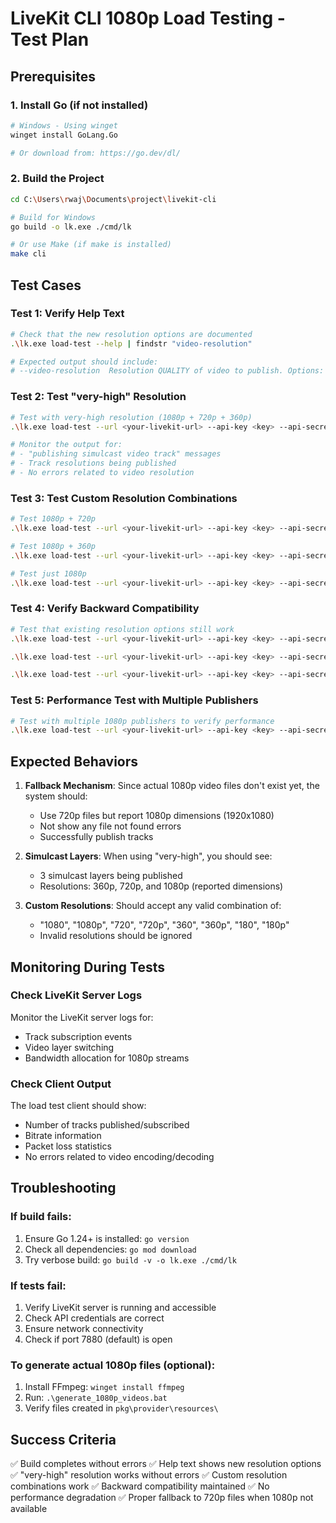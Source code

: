 # LiveKit CLI 1080p Load Testing - Test Plan

## Prerequisites

### 1. Install Go (if not installed)
```bash
# Windows - Using winget
winget install GoLang.Go

# Or download from: https://go.dev/dl/
```

### 2. Build the Project
```bash
cd C:\Users\rwaj\Documents\project\livekit-cli

# Build for Windows
go build -o lk.exe ./cmd/lk

# Or use Make (if make is installed)
make cli
```

## Test Cases

### Test 1: Verify Help Text
```bash
# Check that the new resolution options are documented
.\lk.exe load-test --help | findstr "video-resolution"

# Expected output should include:
# --video-resolution  Resolution QUALITY of video to publish. Options: "very-high" (1080p+720p+360p), "high" (720p+360p+180p), "medium" (360p+180p), "low" (180p), or custom like "1080,720,360" or "720,360"
```

### Test 2: Test "very-high" Resolution
```bash
# Test with very-high resolution (1080p + 720p + 360p)
.\lk.exe load-test --url <your-livekit-url> --api-key <key> --api-secret <secret> --room test-1080p --video-resolution very-high --video-publishers 2 --subscribers 2 --duration 30s

# Monitor the output for:
# - "publishing simulcast video track" messages
# - Track resolutions being published
# - No errors related to video resolution
```

### Test 3: Test Custom Resolution Combinations
```bash
# Test 1080p + 720p
.\lk.exe load-test --url <your-livekit-url> --api-key <key> --api-secret <secret> --room test-custom-1 --video-resolution "1080,720" --video-publishers 1 --subscribers 1 --duration 30s

# Test 1080p + 360p
.\lk.exe load-test --url <your-livekit-url> --api-key <key> --api-secret <secret> --room test-custom-2 --video-resolution "1080,360" --video-publishers 1 --subscribers 1 --duration 30s

# Test just 1080p
.\lk.exe load-test --url <your-livekit-url> --api-key <key> --api-secret <secret> --room test-custom-3 --video-resolution "1080" --video-publishers 1 --subscribers 1 --duration 30s
```

### Test 4: Verify Backward Compatibility
```bash
# Test that existing resolution options still work
.\lk.exe load-test --url <your-livekit-url> --api-key <key> --api-secret <secret> --room test-high --video-resolution high --video-publishers 1 --subscribers 1 --duration 30s

.\lk.exe load-test --url <your-livekit-url> --api-key <key> --api-secret <secret> --room test-medium --video-resolution medium --video-publishers 1 --subscribers 1 --duration 30s

.\lk.exe load-test --url <your-livekit-url> --api-key <key> --api-secret <secret> --room test-low --video-resolution low --video-publishers 1 --subscribers 1 --duration 30s
```

### Test 5: Performance Test with Multiple Publishers
```bash
# Test with multiple 1080p publishers to verify performance
.\lk.exe load-test --url <your-livekit-url> --api-key <key> --api-secret <secret> --room test-perf --video-resolution very-high --video-publishers 5 --subscribers 10 --duration 1m
```

## Expected Behaviors

1. **Fallback Mechanism**: Since actual 1080p video files don't exist yet, the system should:
   - Use 720p files but report 1080p dimensions (1920x1080)
   - Not show any file not found errors
   - Successfully publish tracks

2. **Simulcast Layers**: When using "very-high", you should see:
   - 3 simulcast layers being published
   - Resolutions: 360p, 720p, and 1080p (reported dimensions)

3. **Custom Resolutions**: Should accept any valid combination of:
   - "1080", "1080p", "720", "720p", "360", "360p", "180", "180p"
   - Invalid resolutions should be ignored

## Monitoring During Tests

### Check LiveKit Server Logs
Monitor the LiveKit server logs for:
- Track subscription events
- Video layer switching
- Bandwidth allocation for 1080p streams

### Check Client Output
The load test client should show:
- Number of tracks published/subscribed
- Bitrate information
- Packet loss statistics
- No errors related to video encoding/decoding

## Troubleshooting

### If build fails:
1. Ensure Go 1.24+ is installed: `go version`
2. Check all dependencies: `go mod download`
3. Try verbose build: `go build -v -o lk.exe ./cmd/lk`

### If tests fail:
1. Verify LiveKit server is running and accessible
2. Check API credentials are correct
3. Ensure network connectivity
4. Check if port 7880 (default) is open

### To generate actual 1080p files (optional):
1. Install FFmpeg: `winget install ffmpeg`
2. Run: `.\generate_1080p_videos.bat`
3. Verify files created in `pkg\provider\resources\`

## Success Criteria

✅ Build completes without errors
✅ Help text shows new resolution options
✅ "very-high" resolution works without errors
✅ Custom resolution combinations work
✅ Backward compatibility maintained
✅ No performance degradation
✅ Proper fallback to 720p files when 1080p not available